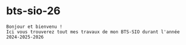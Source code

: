 # bts-sio-26
    Bonjour et bienvenu !
    Ici vous trouverez tout mes travaux de mon BTS-SIO durant l'année 2024-2025-2026